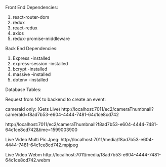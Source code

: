 
Front End Dependencies:
1. react-router-dom
2. redux
3. react-redux
4. axios
5. redux-promise-middleware

Back End Dependencies:
1. Express -installed
2. express-session -installed
3. bcrypt -installed
4. massive -installed
5. dotenv -installed

Database Tables:



Request from NX to backend to create an event:

cameraId only: (Gets Live)
http://localhost:7011/ec2/cameraThumbnail?cameraId=f8ad7b53-e604-4444-7481-64c1ce8cd742

http://localhost:7011/ec2/cameraThumbnail?f8ad7b53-e604-4444-7481-64c1ce8cd742&time=1599003900


Live Video Multi Pic Jpeg:
http://localhost:7011/media/f8ad7b53-e604-4444-7481-64c1ce8cd742.mpjpeg

Live Video Webm
http://localhost:7011/media/f8ad7b53-e604-4444-7481-64c1ce8cd742.webm


